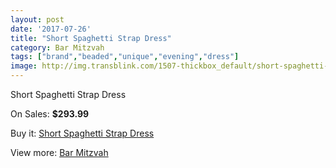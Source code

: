 ```yaml
---
layout: post
date: '2017-07-26'
title: "Short Spaghetti Strap Dress"
category: Bar Mitzvah
tags: ["brand","beaded","unique","evening","dress"]
image: http://img.transblink.com/1507-thickbox_default/short-spaghetti-strap-dress.jpg
---
```

Short Spaghetti Strap Dress

On Sales: **$293.99**
<a href="https://www.transblink.com/en/bar-mitzvah/465-short-spaghetti-strap-dress.html"><amp-img layout="responsive" width="600" height="600" src="//img.transblink.com/1507-thickbox_default/short-spaghetti-strap-dress.jpg" alt="Short Spaghetti Strap Dress 0" /></a>
<a href="https://www.transblink.com/en/bar-mitzvah/465-short-spaghetti-strap-dress.html"><amp-img layout="responsive" width="600" height="600" src="//img.transblink.com/1509-thickbox_default/short-spaghetti-strap-dress.jpg" alt="Short Spaghetti Strap Dress 1" /></a>
<a href="https://www.transblink.com/en/bar-mitzvah/465-short-spaghetti-strap-dress.html"><amp-img layout="responsive" width="600" height="600" src="//img.transblink.com/1508-thickbox_default/short-spaghetti-strap-dress.jpg" alt="Short Spaghetti Strap Dress 2" /></a>

Buy it: [Short Spaghetti Strap Dress](https://www.transblink.com/en/bar-mitzvah/465-short-spaghetti-strap-dress.html "Short Spaghetti Strap Dress")

View more: [Bar Mitzvah](https://www.transblink.com/en/2-bar-mitzvah "Bar Mitzvah")